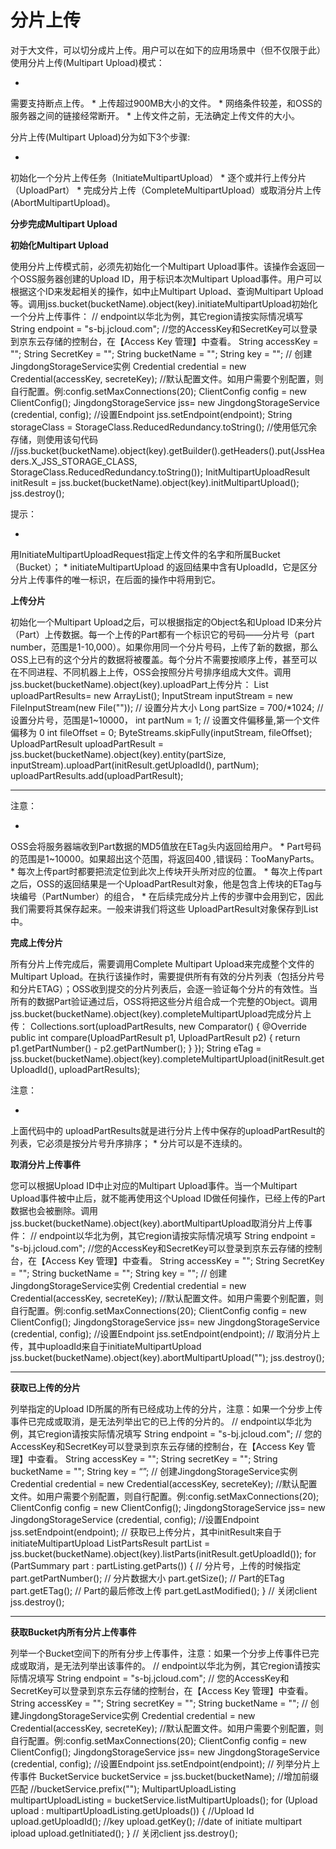 # **分片上传**

对于大文件，可以切分成片上传。用户可以在如下的应用场景中（但不仅限于此）使用分片上传(Multipart Upload)模式：

* 
需要支持断点上传。
* 
上传超过900MB大小的文件。
* 
网络条件较差，和OSS的服务器之间的链接经常断开。
* 
上传文件之前，无法确定上传文件的大小。

分片上传(Multipart Upload)分为如下3个步骤:

* 
初始化一个分片上传任务（InitiateMultipartUpload）
* 
逐个或并行上传分片（UploadPart）
* 
完成分片上传（CompleteMultipartUpload）或取消分片上传(AbortMultipartUpload)。

**分步完成Multipart Upload**

****初始化Multipart Upload****

使用分片上传模式前，必须先初始化一个Multipart Upload事件。该操作会返回一个OSS服务器创建的Upload ID，用于标识本次Multipart Upload事件。用户可以根据这个ID来发起相关的操作，如中止Multipart Upload、查询Multipart Upload等。调用jss.bucket(bucketName).object(key).initiateMultipartUpload初始化一个分片上传事件：
// endpoint以华北为例，其它region请按实际情况填写
String endpoint = "s-bj.jcloud.com";
//您的AccessKey和SecretKey可以登录到京东云存储的控制台，在【Access Key 管理】中查看。
String accessKey = "<yourAccessKey>";
String SecretKey = "<yourSecretKey>";
String bucketName = "<yourBucketName>";
String key = "<yourObjcetkey>";
// 创建JingdongStorageService实例
Credential credential = new Credential(accessKey, secreteKey);
//默认配置文件。如用户需要个别配置，则自行配置。例:config.setMaxConnections(20);
ClientConfig config = new ClientConfig();
JingdongStorageService jss= new JingdongStorageService (credential, config);
//设置Endpoint
jss.setEndpoint(endpoint);
String storageClass = StorageClass.ReducedRedundancy.toString();
//使用低冗余存储，则使用该句代码
//jss.bucket(bucketName).object(key).getBuilder().getHeaders().put(JssHeaders.X_JSS_STORAGE_CLASS, StorageClass.ReducedRedundancy.toString());
InitMultipartUploadResult initResult = jss.bucket(bucketName).object(key).initMultipartUpload();
jss.destroy();

提示：

* 
用InitiateMultipartUploadRequest指定上传文件的名字和所属Bucket（Bucket）；
* 
initiateMultipartUpload 的返回结果中含有UploadId，它是区分分片上传事件的唯一标识，在后面的操作中将用到它。

****上传分片****

初始化一个Multipart Upload之后，可以根据指定的Object名和Upload ID来分片（Part）上传数据。每一个上传的Part都有一个标识它的号码——分片号（part number，范围是1-10,000）。如果你用同一个分片号码，上传了新的数据，那么OSS上已有的这个分片的数据将被覆盖。每个分片不需要按顺序上传，甚至可以在不同进程、不同机器上上传，OSS会按照分片号排序组成大文件。调用jss.bucket(bucketName).object(key).uploadPart上传分片：
List<UploadPartResult> uploadPartResults= new ArrayList<UploadPartResult>();
InputStream inputStream = new FileInputStream(new File("<localFile>"));
// 设置分片大小
Long partSize = 700/*1024;
// 设置分片号，范围是1~10000，
int partNum = 1;
// 设置文件偏移量,第一个文件偏移为 0
int fileOffset = 0;
ByteStreams.skipFully(inputStream, fileOffset);
UploadPartResult uploadPartResult = jss.bucket(bucketName).object(key).entity(partSize, inputStream).uploadPart(initResult.getUploadId(), partNum);
uploadPartResults.add(uploadPartResult);

****

注意：

* 
OSS会将服务器端收到Part数据的MD5值放在ETag头内返回给用户。
* 
Part号码的范围是1~10000。如果超出这个范围，将返回400 ,错误码：TooManyParts。
* 
每次上传part时都要把流定位到此次上传块开头所对应的位置。
* 
每次上传part之后，OSS的返回结果是一个UploadPartResult对象，他是包含上传块的ETag与块编号（PartNumber）的组合，
* 
在后续完成分片上传的步骤中会用到它，因此我们需要将其保存起来。一般来讲我们将这些 UploadPartResult对象保存到List中。

****完成上传分片****

所有分片上传完成后，需要调用Complete Multipart Upload来完成整个文件的Multipart Upload。在执行该操作时，需要提供所有有效的分片列表（包括分片号和分片ETAG）；OSS收到提交的分片列表后，会逐一验证每个分片的有效性。当所有的数据Part验证通过后，OSS将把这些分片组合成一个完整的Object。调用jss.bucket(bucketName).object(key).completeMultipartUpload完成分片上传：
Collections.sort(uploadPartResults, new Comparator<UploadPartResult>() {
@Override
public int compare(UploadPartResult p1, UploadPartResult p2) {
return p1.getPartNumber() - p2.getPartNumber();
}
});
String eTag = jss.bucket(bucketName).object(key).completeMultipartUpload(initResult.getUploadId(), uploadPartResults);

注意：

* 
上面代码中的 uploadPartResults就是进行分片上传中保存的uploadPartResult的列表，它必须是按分片号升序排序；
* 
分片可以是不连续的。

****取消分片上传事件****

您可以根据Upload ID中止对应的Multipart Upload事件。当一个Multipart Upload事件被中止后，就不能再使用这个Upload ID做任何操作，已经上传的Part数据也会被删除。调用jss.bucket(bucketName).object(key).abortMultipartUpload取消分片上传事件：
// endpoint以华北为例，其它region请按实际情况填写
String endpoint = "s-bj.jcloud.com";
//您的AccessKey和SecretKey可以登录到京东云存储的控制台，在【Access Key 管理】中查看。
String accessKey = "<yourAccessKey>";
String SecretKey = "<yourSecretKey>";
String bucketName = "<your bucketName>";
String key = "<your objcetkey>";
// 创建JingdongStorageService实例
Credential credential = new Credential(accessKey, secreteKey);
//默认配置文件。如用户需要个别配置，则自行配置。例:config.setMaxConnections(20);
ClientConfig config = new ClientConfig();
JingdongStorageService jss= new JingdongStorageService (credential, config);
//设置Endpoint
jss.setEndpoint(endpoint);
// 取消分片上传，其中uploadId来自于initiateMultipartUpload
jss.bucket(bucketName).object(key).abortMultipartUpload("<uploadId>");
jss.destroy();

****

**获取已上传的分片**

列举指定的Upload ID所属的所有已经成功上传的分片，注意：如果一个分步上传事件已完成或取消，是无法列举出它的已上传的分片的。
// endpoint以华北为例，其它region请按实际情况填写
String endpoint = "s-bj.jcloud.com";
// 您的AccessKey和SecretKey可以登录到京东云存储的控制台，在【Access Key 管理】中查看。
String accessKey = "<your accessKey>";
String secretKey = "<your secretKey>";
String bucketName = "<your bucketName>";
String key = “<you objectKey>”;
// 创建JingdongStorageService实例
Credential credential = new Credential(accessKey, secreteKey);
//默认配置文件。如用户需要个别配置，则自行配置。例:config.setMaxConnections(20);
ClientConfig config = new ClientConfig();
JingdongStorageService jss= new JingdongStorageService (credential, config);
//设置Endpoint
jss.setEndpoint(endpoint);
// 获取已上传分片，其中initResult来自于initiateMultipartUpload
ListPartsResult partList = jss.bucket(bucketName).object(key).listParts(initResult.getUploadId());
for (PartSummary part : partListing.getParts()) {
// 分片号，上传的时候指定
part.getPartNumber();
// 分片数据大小
part.getSize();
// Part的ETag
part.getETag();
// Part的最后修改上传
part.getLastModified();
}
// 关闭client
jss.destroy();

****

**获取Bucket内所有分片上传事件**

列举一个Bucket空间下的所有分步上传事件，注意：如果一个分步上传事件已完成或取消，是无法列举出该事件的。
// endpoint以华北为例，其它region请按实际情况填写
String endpoint = "s-bj.jcloud.com";
// 您的AccessKey和SecretKey可以登录到京东云存储的控制台，在【Access Key 管理】中查看。
String accessKey = "<your accessKey>";
String secretKey = "<your secretKey>";
String bucketName = "<your bucketName>";
// 创建JingdongStorageService实例
Credential credential = new Credential(accessKey, secreteKey);
//默认配置文件。如用户需要个别配置，则自行配置。例:config.setMaxConnections(20);
ClientConfig config = new ClientConfig();
JingdongStorageService jss= new JingdongStorageService (credential, config);
//设置Endpoint
jss.setEndpoint(endpoint);
// 列举分片上传事件
BucketService bucketService = jss.bucket(bucketName);
//增加前缀匹配
//bucketService.prefix("<your perfix>");
MultipartUploadListing multipartUploadListing = bucketService.listMultipartUploads();
for (Upload upload : multipartUploadListing.getUploads()) {
//Upload Id
upload.getUploadId();
//key
upload.getKey();
//date of initiate multipart ipload
upload.getInitiated();
}
// 关闭client
jss.destroy();